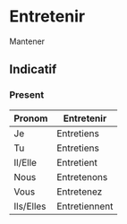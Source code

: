 # Entretenir

Mantener

## Indicatif

### Present

|Pronom|Entretenir|
|-|-|
|Je|Entretiens|
|Tu|Entretiens|
|Il/Elle|Entretient|
|Nous|Entretenons|
|Vous|Entretenez|
|Ils/Elles|Entretiennent|